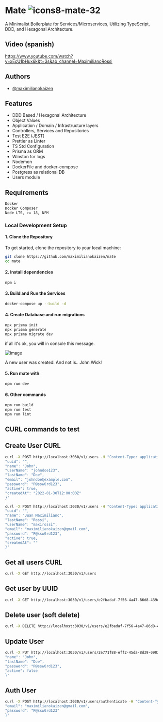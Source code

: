 # Mate ![icons8-mate-32](https://github.com/maximilianokaizen/mate/assets/148482605/c830d9f1-1ce1-4a54-82e4-706ae1a4d5f5)

A Minimalist Boilerplate for Services/Microservices, Utilizing TypeScript, DDD, and Hexagonal Architecture.

## Video (spanish)

https://www.youtube.com/watch?v=xEcU1bHux6k&t=3s&ab_channel=MaximilianoRossi

## Authors

- [@maximilianokaizen](https://www.github.com/maximilianokaizen)

## Features

- DDD Based / Hexagonal Architecture
- Object Values
- Application / Domain / Infrastructure layers
- Controllers, Services and Repositories
- Test E2E (JEST)
- Prettier as Linter
- TS Std Configuration
- Prisma as ORM
- Winston for logs
- Nodemon
- DockerFile and docker-compose
- Postgress as relational DB 
- Users module 

## Requirements

```bash
Docker
Docker Composer
Node LTS, >= 18, NPM
```

### Local Development Setup

#### 1. Clone the Repository

To get started, clone the repository to your local machine:

```bash
git clone https://github.com/maximilianokaizen/mate
cd mate
```

#### 2. Install dependencies

```bash
npm i 
```

#### 3. Build and Run the Services

```bash
docker-compose up --build -d
```

#### 4. Create Database and run migrations

```bash
npx prisma init
npx prisma generate 
npx prisma migrate dev
```

if all it's ok, you will in console this message. 

![image](https://github.com/maximilianokaizen/mate/assets/148482605/ca84f625-de33-414f-b2ee-f8366487532e)

A new user was created. And not is.. John Wick!

#### 5. Run mate with 

```bash
npm run dev
```

#### 6. Other commands

```bash
npm run build
npm run test
npm run lint
```


## CURL commands to test 

## Create User CURL

```bash
curl -X POST http://localhost:3030/v1/users -H "Content-Type: application/json" -d '{
"uuid": "",
"name": "John",
"userName": "johndoe123",
"lastName": "Doe",
"email": "johndoe@example.com",
"password": "P@ssw0rd123",
"active": true,
"createdAt": "2022-01-30T12:00:00Z"
}'
```

```bash
curl -X POST http://localhost:3030/v1/users -H "Content-Type: application/json" -d '{
"uuid": "",
"name": "Juan Maximiliano",
"lastName": "Rossi",
"userName": "maxirossi",
"email": "maximilianokaizen@gmail.com",
"password": "P@ssw0rd123",
"active": true,
"createdAt": ""
}'
```

## Get all users CURL

```bash
curl -X GET http://localhost:3030/v1/users
```

## Get user by UUID

```bash
curl -X GET http://localhost:3030/v1/users/e2fbadaf-7f56-4a47-86d8-439e655369d8
```

## Delete user (soft delete)

```bash
curl -X DELETE http://localhost:3030/v1/users/e2fbadaf-7f56-4a47-86d8-439e655369d8
```

## Update User

```bash
curl -X PUT http://localhost:3030/v1/users/2e771f88-eff2-45da-8d39-090365dbc09d -H "Content-Type: application/json" -d '{
"name": "John",
"lastName": "Doe",
"password": "P@ssw0rd123",
"active": false
}'
```

## Auth User

```bash
curl -X POST http://localhost:3030/v1/users/authenticate -H "Content-Type: application/json" -d '{
"email": "maximilianokaizen@gmail.com",
"password": "P@ssw0rd123"
}'
```
